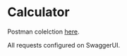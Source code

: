 # Calculator
Postman colelction [here](Calculator/Calculator.postman_collection.json).

All requests configured on SwaggerUI.
